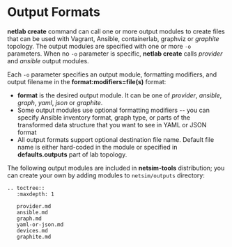 # Output Formats

**netlab create** command can call one or more output modules to create files that can be used with Vagrant, Ansible, containerlab, graphviz or *graphite* topology. The output modules are specified with one or more `-o` parameters. When no `-o` parameter is specific, **netlab create** calls *provider* and *ansible* output modules.

Each `-o` parameter specifies an output module, formatting modifiers, and output filename in the **format:modifiers=file(s)** format:

* **format** is the desired output module. It can be one of *provider*, *ansible*, *graph*, *yaml*, *json* or *graphite*.
* Some output modules use optional formatting modifiers -- you can specify Ansible inventory format, graph type, or parts of the transformed data structure that you want to see in YAML or JSON format
* All output formats support optional destination file name. Default file name is either hard-coded in the module or specified in **defaults.outputs** part of lab topology.

The following output modules are included in **netsim-tools** distribution; you can create your own by adding modules to `netsim/outputs` directory:

```eval_rst
.. toctree::
   :maxdepth: 1

   provider.md
   ansible.md
   graph.md
   yaml-or-json.md
   devices.md
   graphite.md
```
